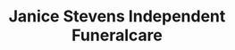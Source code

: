 ---
title: "Janice Stevens Independent Funeralcare"
url: /glasgow/janice-stevens-independent-funeralcare/
shop: funeral directors
---